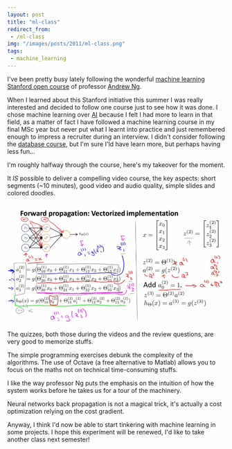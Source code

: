 ```yaml
---
layout: post
title: "ml-class"
redirect_from:
 - /ml-class
img: "/images/posts/2011/ml-class.png"
tags:
 - machine_learning
---
```


I've been pretty busy lately following the wonderful [machine learning Stanford open course](http://www.ml-class.org/) of professor [Andrew Ng](http://ai.stanford.edu/~ang/).

When I learned about this Stanford initiative this summer I was really interested and decided to follow one course just to see how it was done. I chose machine learning over [AI](https://www.ai-class.com/) because I felt I had more to learn in that field, as a matter of fact I have followed a machine learning course in my final MSc year but never put what I learnt into practice and just remembered enough to impress a recruiter during an interview. I didn't consider following the [database course](http://www.db-class.org/), but I'm sure I'ld have learn more, but perhaps having less fun...

I'm roughly halfway through the course, here's my takeover for the moment.

It _IS_ possible to deliver a compelling video course, the key aspects: short segments (~10 minutes), good video and audio quality, simple slides and colored doodles.

![ml-class doodle](/images/posts/2011/ml-class.png)

The quizzes, both those during the videos and the review questions, are very good to memorize stuffs.

The simple programming exercises debunk the complexity of the algorithms. The use of Octave (a free alternative to Matlab) allows you to focus on the maths not on technical time-consuming stuffs.

I like the way professor Ng puts the emphasis on the intuition of how the system works before he takes us for a tour of the machinery.

Neural networks back propagation is not a magical trick, it's actually a cost optimization relying on the cost gradient.

Anyway, I think I'd now be able to start tinkering with machine learning in some projects. I hope this experiment will be renewed, I'd like to take another class next semester!
